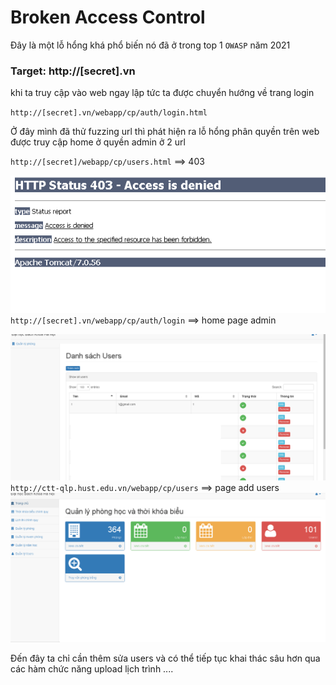 # Broken Access Control

Đây là một lỗ hổng khá phổ biến nó đã ở trong top 1 `OWASP` năm 2021 

### Target: http://[secret].vn

khi ta truy cập vào web ngay lập tức ta được chuyển hướng về trang login 

`http://[secret].vn/webapp/cp/auth/login.html`

Ở đây mình đã thử fuzzing url thì phát hiện ra lỗ hổng phân quyền trên web được truy cập home ở quyền admin ở 2 url

`http://[secret]/webapp/cp/users.html` ==> 403

![](https://github.com/VHAE04/Report_web_security_vulnerabilities/blob/main/Tr%C6%B0%E1%BB%9Dng%20h%E1%BB%8Dc%20n%C3%A0o%20%C4%91%C3%B3/1.PNG?raw=true )
`http://[secret].vn/webapp/cp/auth/login` ==> home page admin

![](https://github.com/VHAE04/Report_web_security_vulnerabilities/blob/main/Tr%C6%B0%E1%BB%9Dng%20h%E1%BB%8Dc%20n%C3%A0o%20%C4%91%C3%B3/2.PNG?raw=true )
`http://ctt-qlp.hust.edu.vn/webapp/cp/users` ==> page add users
![](https://github.com/VHAE04/Report_web_security_vulnerabilities/blob/main/Tr%C6%B0%E1%BB%9Dng%20h%E1%BB%8Dc%20n%C3%A0o%20%C4%91%C3%B3/3.PNG?raw=true )

Đến đây ta chỉ cần thêm sửa users và có thể tiếp tục khai thác sâu hơn qua các hàm chức năng upload lịch trình ....

